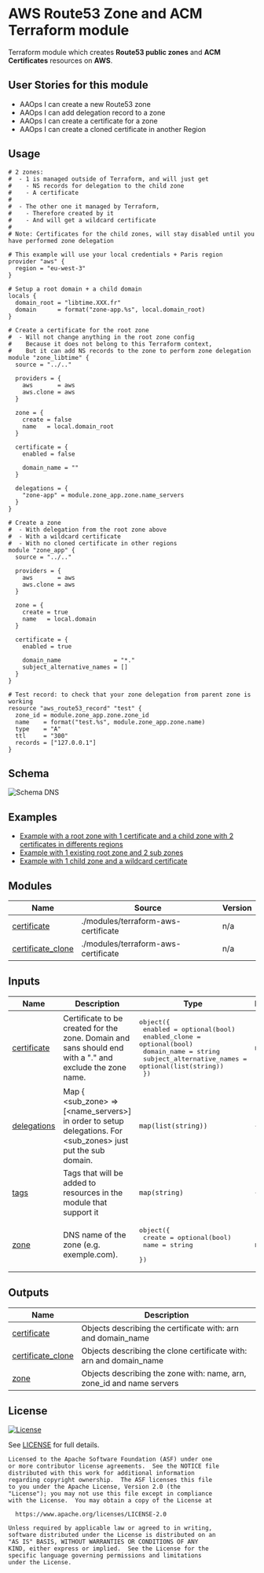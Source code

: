 # AWS Route53 Zone and ACM Terraform module

Terraform module which creates **Route53 public zones** and **ACM Certificates** resources on **AWS**.

## User Stories for this module

- AAOps I can create a new Route53 zone
- AAOps I can add delegation record to a zone
- AAOps I can create a certificate for a zone
- AAOps I can create a cloned certificate in another Region

## Usage

```hcl
# 2 zones:
#  - 1 is managed outside of Terraform, and will just get
#    - NS records for delegation to the child zone
#    - A certificate
#
#  - The other one it managed by Terraform,
#    - Therefore created by it
#    - And will get a wildcard certificate
#
# Note: Certificates for the child zones, will stay disabled until you have performed zone delegation

# This example will use your local credentials + Paris region
provider "aws" {
  region = "eu-west-3"
}

# Setup a root domain + a child domain
locals {
  domain_root = "libtime.XXX.fr"
  domain      = format("zone-app.%s", local.domain_root)
}

# Create a certificate for the root zone
#  - Will not change anything in the root zone config
#    Because it does not belong to this Terraform context,
#    But it can add NS records to the zone to perform zone delegation
module "zone_libtime" {
  source = "../.."

  providers = {
    aws       = aws
    aws.clone = aws
  }

  zone = {
    create = false
    name   = local.domain_root
  }

  certificate = {
    enabled = false

    domain_name = ""
  }

  delegations = {
    "zone-app" = module.zone_app.zone.name_servers
  }
}

# Create a zone
#  - With delegation from the root zone above
#  - With a wildcard certificate
#  - With no cloned certificate in other regions
module "zone_app" {
  source = "../.."

  providers = {
    aws       = aws
    aws.clone = aws
  }

  zone = {
    create = true
    name   = local.domain
  }

  certificate = {
    enabled = true

    domain_name               = "*."
    subject_alternative_names = []
  }
}

# Test record: to check that your zone delegation from parent zone is working
resource "aws_route53_record" "test" {
  zone_id = module.zone_app.zone.zone_id
  name    = format("test.%s", module.zone_app.zone.name)
  type    = "A"
  ttl     = "300"
  records = ["127.0.0.1"]
}
```

## Schema

![Schema DNS](./img/schema.png)

## Examples

- [Example with a root zone with 1 certificate and a child zone with 2 certificates in differents regions](examples/example_app_front/main.tf)
- [Example with 1 existing root zone and 2 sub zones](examples/example_multi_zones/main.tf)
- [Example with 1 child zone and a wildcard certificate](examples/example_wildcard/main.tf)

<!-- BEGIN_TF_DOCS -->
## Modules

| Name | Source | Version |
|------|--------|---------|
| <a name="module_certificate"></a> [certificate](#module\_certificate) | ./modules/terraform-aws-certificate | n/a |
| <a name="module_certificate_clone"></a> [certificate\_clone](#module\_certificate\_clone) | ./modules/terraform-aws-certificate | n/a |

## Inputs

| Name | Description | Type | Default | Required |
|------|-------------|------|---------|:--------:|
| <a name="input_certificate"></a> [certificate](#input\_certificate) | Certificate to be created for the zone. Domain and sans should end with a "." and exclude the zone name. | <pre>object({<br>    enabled                   = optional(bool)<br>    enabled_clone             = optional(bool)<br>    domain_name               = string<br>    subject_alternative_names = optional(list(string))<br>  })</pre> | `null` | no |
| <a name="input_delegations"></a> [delegations](#input\_delegations) | Map { <sub\_zone> => [<name\_servers>] in order to setup delegations. For <sub\_zones> just put the sub domain. | `map(list(string))` | `{}` | no |
| <a name="input_tags"></a> [tags](#input\_tags) | Tags that will be added to resources in the module that support it | `map(string)` | `{}` | no |
| <a name="input_zone"></a> [zone](#input\_zone) | DNS name of the zone (e.g. exemple.com). | <pre>object({<br>    create = optional(bool)<br>    name   = string<br>  })</pre> | `null` | no |

## Outputs

| Name | Description |
|------|-------------|
| <a name="output_certificate"></a> [certificate](#output\_certificate) | Objects describing the certificate with: arn and domain\_name |
| <a name="output_certificate_clone"></a> [certificate\_clone](#output\_certificate\_clone) | Objects describing the clone certificate with: arn and domain\_name |
| <a name="output_zone"></a> [zone](#output\_zone) | Objects describing the zone with: name, arn, zone\_id and name servers |
<!-- END_TF_DOCS -->

## License

[![License](https://img.shields.io/badge/License-Apache%202.0-blue.svg)](https://opensource.org/licenses/Apache-2.0)

See [LICENSE](LICENSE) for full details.

```text
Licensed to the Apache Software Foundation (ASF) under one
or more contributor license agreements.  See the NOTICE file
distributed with this work for additional information
regarding copyright ownership.  The ASF licenses this file
to you under the Apache License, Version 2.0 (the
"License"); you may not use this file except in compliance
with the License.  You may obtain a copy of the License at

  https://www.apache.org/licenses/LICENSE-2.0

Unless required by applicable law or agreed to in writing,
software distributed under the License is distributed on an
"AS IS" BASIS, WITHOUT WARRANTIES OR CONDITIONS OF ANY
KIND, either express or implied.  See the License for the
specific language governing permissions and limitations
under the License.
```

